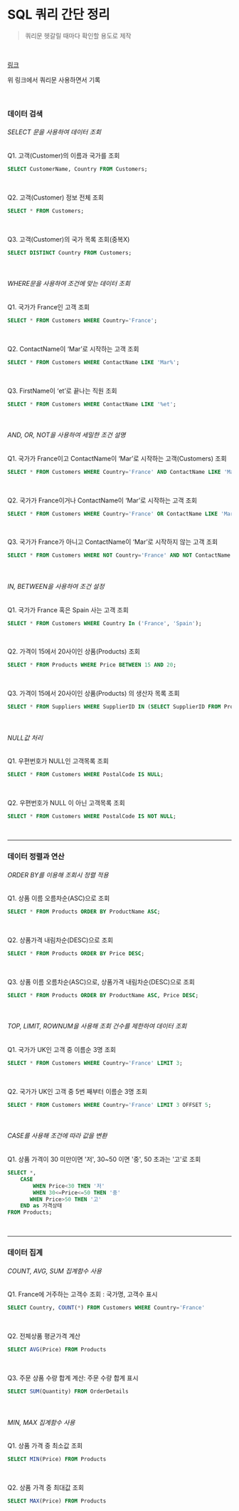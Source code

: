 # SQL 쿼리 간단 정리

> 쿼리문 헷갈릴 때마다 확인할 용도로 제작

<br>

[링크](https://www.w3schools.com/sql/trysql.asp?filename=trysql_asc)

위 링크에서 쿼리문 사용하면서 기록

<br>

### 데이터 검색

###### SELECT 문을 사용하여 데이터 조회

Q1. 고객(Customer)의 이름과 국가를 조회

```sql
SELECT CustomerName, Country FROM Customers;
```

<br>

Q2. 고객(Customer) 정보 전체 조회

```sql
SELECT * FROM Customers;
```

<br>

Q3. 고객(Customer)의 국가 목록 조회(중복X)

```sql
SELECT DISTINCT Country FROM Customers;
```

<br>

###### WHERE문을 사용하여 조건에 맞는 데이터 조회

Q1. 국가가 France인 고객 조회

```sql
SELECT * FROM Customers WHERE Country='France';
```

<br>

Q2. ContactName이 ‘Mar’로 시작하는 고객 조회

```sql
SELECT * FROM Customers WHERE ContactName LIKE 'Mar%';
```

<br>

Q3. FirstName이 ‘et’로 끝나는 직원 조회

```sql
SELECT * FROM Customers WHERE ContactName LIKE '%et';
```

<br>

###### AND, OR, NOT을 사용하여 세밀한 조건 설명

Q1. 국가가 France이고 ContactName이 ‘Mar’로 시작하는 고객(Customers) 조회

```sql
SELECT * FROM Customers WHERE Country='France' AND ContactName LIKE 'Mar%';
```

<br>

Q2. 국가가 France이거나 ContactName이 ‘Mar’로 시작하는 고객 조회

```sql
SELECT * FROM Customers WHERE Country='France' OR ContactName LIKE 'Mar%';
```

<br>

Q3. 국가가 France가 아니고 ContactName이 ‘Mar’로 시작하지 않는 고객 조회

```sql
SELECT * FROM Customers WHERE NOT Country='France' AND NOT ContactName LIKE 'Mar%';
```

<br>

###### IN, BETWEEN을 사용하여 조건 설정

Q1. 국가가 France 혹은 Spain 사는 고객 조회

```sql
SELECT * FROM Customers WHERE Country In ('France', 'Spain');
```

<br>

Q2. 가격이 15에서 20사이인 상품(Products) 조회

```sql
SELECT * FROM Products WHERE Price BETWEEN 15 AND 20;
```

<br>

Q3. 가격이 15에서 20사이인 상품(Products) 의 생산자 목록 조회

```sql
SELECT * FROM Suppliers WHERE SupplierID IN (SELECT SupplierID FROM Products WHERE Price BETWEEN 15 AND 20);
```

<br>

###### NULL값 처리

Q1. 우편번호가 NULL인 고객목록 조회

```sql
SELECT * FROM Customers WHERE PostalCode IS NULL;
```

<br>

Q2. 우편번호가 NULL 이 아닌 고객목록 조회

```sql
SELECT * FROM Customers WHERE PostalCode IS NOT NULL;
```

<br>

---

### 데이터 정렬과 연산

###### ORDER BY를 이용해 조회시 정렬 적용

Q1. 상품 이름 오름차순(ASC)으로 조회

```sql
SELECT * FROM Products ORDER BY ProductName ASC;
```

<br>

Q2. 상품가격 내림차순(DESC)으로 조회

```sql
SELECT * FROM Products ORDER BY Price DESC;
```

<br>

Q3. 상품 이름 오름차순(ASC)으로, 상품가격 내림차순(DESC)으로 조회

```sql
SELECT * FROM Products ORDER BY ProductName ASC, Price DESC;
```

<br>

###### TOP, LIMIT, ROWNUM을 사용해 조회 건수를 제한하여 데이터 조회

Q1. 국가가 UK인 고객 중 이름순 3명 조회

```sql
SELECT * FROM Customers WHERE Country='France' LIMIT 3;
```

<br>

Q2. 국가가 UK인 고객 중 5번 째부터 이름순 3명 조회

```sql
SELECT * FROM Customers WHERE Country='France' LIMIT 3 OFFSET 5;
```

<br>

###### CASE를 사용해 조건에 따라 값을 변환

Q1. 상품 가격이 30 미만이면 '저', 30~50 이면 '중', 50 초과는 '고'로 조회

```sql
SELECT *,
	CASE
		WHEN Price<30 THEN '저'
		WHEN 30<=Price<=50 THEN '중'
       WHEN Price>50 THEN '고'
	END as 가격상태
FROM Products;
```

<br>

---

### 데이터 집계

###### COUNT, AVG, SUM 집계함수 사용

Q1. France에 거주하는 고객수 조회 : 국가명, 고객수 표시

```sql
SELECT Country, COUNT(*) FROM Customers WHERE Country='France'
```

<br>

Q2. 전체상품 평균가격 계산

```sql
SELECT AVG(Price) FROM Products
```

<br>

Q3. 주문 상품 수량 합계 계산: 주문 수량 합계 표시

```sql
SELECT SUM(Quantity) FROM OrderDetails 
```

<br>

###### MIN, MAX 집계함수 사용

Q1. 상품 가격 중 최소값 조회

```sql
SELECT MIN(Price) FROM Products
```

<br>

Q2. 상품 가격 중 최대값 조회

```sql
SELECT MAX(Price) FROM Products
```

